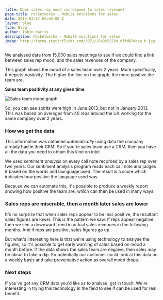 ```yaml
---
title: Does sales rep mood correspond to sales revenue?
page-title: Pocketworks - Mobile solutions for sales
date: 2014-02-27 00:00:00 Z
layout: blog
type: Blog
author: Tobin Harris
description: Pocketworks - Mobile solutions for sales
image: http://farm4.staticflickr.com/3071/2843258700_6ffd870dea_b.jpg
---
```


We analysed data from 15,000 sales meetings to see if we could find a link between sales rep mood, and the sales revenues of the company.

<!--more-->

This graph shows the mood of a sales team over 2 years. More specifically, it depicts *positivity*. The higher the line on the graph, the more positive the team are.

**Sales team positivity at any given time**

![Sales team mood graph](http://magickly.afeld.me/?src=https://agilesurface-production.s3.amazonaws.com/images/f8b863e85e6705f3aeab9e1af75e3c51&thumb=750x400)

So, you can see spirits were high in June 2013, but not in January 2013. This was based on averages from 40 reps around the UK working for the same company over 2 years.

### How we get the data

This information was obtained *automatically* using data the company already had in their CRM. So if you're sales team use a CRM, then you have all the data you need to obtain this kind on intel.

We used *sentiment analysis* on every call note recorded by a sales rep over two years. Our sentiment analysis program reads each call note and judges it based on the words and launguage used. The result is a score which indicates how positive the language used was.

Because we can automate this, it's possible to produce a weekly report showing how positive the team are, which can then be used in many ways.

### Sales reps are miserable, then a month later sales are lower

It's no surprise that when sales reps appear to be less positive, the resultant sales figures are lower. This is the pattern we saw. If reps appear negative, then we see a downward trend in actual sales revenues in the following months. And if reps are positive, sales figures go up.

But what's interesting here is that we're using technology to analyse the figures, so it's possible to get early warning of sales based on mood a month before. If the data shows the sales team are negaive, then sales may be about to take a dip. So potentially our customer could look at this data on a weekly basis and take preventative action as overall mood drops.

### Next steps

If you've got any CRM data you'd like us to analyse, get in touch. We're interesting in trying this technology in the field to see if can be used for real benefit.